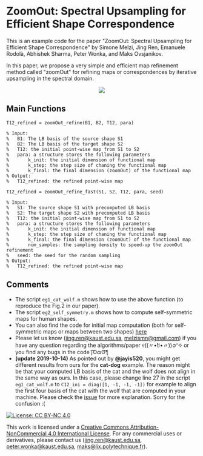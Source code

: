 # ZoomOut: Spectral Upsampling for Efficient Shape Correspondence
This is an example code for the paper "ZoomOut: Spectral Upsampling for Efficient Shape Correspondence" by Simone Melzi, Jing Ren, Emanuele Rodolà, Abhishek Sharma, Peter Wonka, and Maks Ovsjanikov.

In this paper, we propose a very simple and efficient map refinement method called "zoomOut" for refining maps or correspondences by iterative upsampling in the spectral domain.

<p align="center">
  <img align="center"  src="/figs/eg_cat_wolf.png">
</p>


Main Functions
--------------------
```
T12_refined = zoomOut_refine(B1, B2, T12, para)

% Input:
%   B1: The LB basis of the source shape S1
%   B2: The LB basis of the target shape S2
%   T12: the initial point-wise map from S1 to S2
%   para: a structure stores the following parameters
%       k_init: the initial dimension of functional map
%       k_step: the step size of chaning the functional map
%       k_final: the final dimension (zoomOut) of the functional map
% Output:
%   T12_refined: the refined point-wise map
```

```
T12_refined = zoomOut_refine_fast(S1, S2, T12, para, seed)

% Input:
%   S1: The source shape S1 with precomputed LB basis
%   S2: The target shape S2 with precomputed LB basis
%   T12: the initial point-wise map from S1 to S2
%   para: a structure stores the following parameters
%       k_init: the initial dimension of functional map
%       k_step: the step size of chaning the functional map
%       k_final: the final dimension (zoomOut) of the functional map
%       num_samples: the sampling density to speed-up the zoomOut refinement
%   seed: the seed for the random sampling
% Output:
%   T12_refined: the refined point-wise map
```

Comments
-------------------------
- The script ```eg1_cat_wolf.m``` shows how to use the above function (to reproduce the Fig.2 in our paper). 
- The script ```eg2_self_symmetry.m``` shows how to compute self-symmetric maps for human shapes.
- You can also find the code for initial map computation (both for self-symmetric maps or maps between two shapes) [here](https://github.com/llorz/SGA18_orientation_BCICP_code)
- Please let us know (jing.ren@kaust.edu.sa, melzismn@gmail.com) if you have any question regarding the algorithms/paper ୧((〃•̀ꇴ•〃))૭⁺✧ or you find any bugs in the code ʃ͠ʘɷʘ͠ƪ
- **(update 2019-10-14)** As pointed out by **@jayis520**, you might get different results from ours for the **cat-dog** example. The reason might be that your computed LB basis of the cat and the wolf does not align in the same way as ours. In this case, please change line 27 in the script ```eg1_cat_wolf.m``` to ```C12_ini = diag([1, -1, -1, -1])``` for example to align the first four basis of the cat with the wolf that are computed in your machine. Please check the [issue](https://github.com/llorz/SGA19_zoomOut/issues/1) for more explanation. Sorry for the confusion :(




[![License: CC BY-NC 4.0](https://img.shields.io/badge/License-CC%20BY--NC%204.0-lightgrey.svg)](https://creativecommons.org/licenses/by-nc/4.0/)

This work is licensed under a [Creative Commons Attribution-NonCommercial 4.0 International License](http://creativecommons.org/licenses/by-nc/4.0/). For any commercial uses or derivatives, please contact us (jing.ren@kaust.edu.sa, peter.wonka@kaust.edu.sa, maks@lix.polytechnique.fr).
